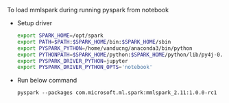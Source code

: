 To load mmlspark during running pyspark from notebook

* Setup driver
    ```bash
    export SPARK_HOME=/opt/spark
    export PATH=$PATH:$SPARK_HOME/bin:$SPARK_HOME/sbin
    export PYSPARK_PYTHON=/home/vanducng/anaconda3/bin/python
    export PYTHONPATH=$SPARK_HOME/python:$SPARK_HOME/python/lib/py4j-0.10.7-src.zip:$PYTHONPATH
    export PYSPARK_DRIVER_PYTHON=jupyter
    export PYSPARK_DRIVER_PYTHON_OPTS='notebook'
    ```
* Run below command
    ```shell
    pyspark --packages com.microsoft.ml.spark:mmlspark_2.11:1.0.0-rc1
    ```